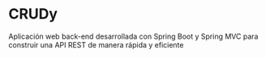 # CRUDy
Aplicación web back-end desarrollada con Spring Boot y Spring MVC para construir una API REST de manera rápida y eficiente

